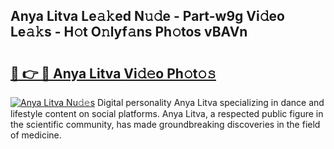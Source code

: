 ## Anya Litva Le𝚊𝚔ed N𝚞𝚍e - Part-w9g Vi𝚍eo Le𝚊𝚔s - H𝚘t O𝚗lyf𝚊ns Ph𝚘tos vBAVn

# <h2><a href="http://hf2zmqc.feru.top/?c=Anya+Litva">🔗 👉 🔴 Anya Litva Vi𝚍𝚎o Ph𝚘t𝚘𝚜</a></h2>

[![Anya Litva Nu𝚍𝚎s](https://i.imgur.com/0TWrTi3.gif)](http://hf2zmqc.feru.top/?c=Anya+Litva)
Digital personality Anya Litva specializing in dance and lifestyle content on social platforms. Anya Litva, a respected public figure in the scientific community, has made groundbreaking discoveries in the field of medicine. 
